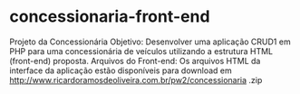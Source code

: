 # concessionaria-front-end
Projeto da Concessionária Objetivo: Desenvolver uma aplicação CRUD1 em PHP para uma concessionária de veículos utilizando a estrutura HTML (front-end) proposta. Arquivos do Front-end: Os arquivos HTML da interface da aplicação estão disponíveis para download em http://www.ricardoramosdeoliveira.com.br/pw2/concessionaria .zip
